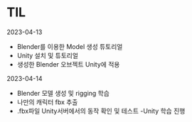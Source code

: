 # TIL
2023-04-13
- Blender를 이용한 Model 생성 튜토리얼
- Unity 설치 및 튜토리얼
- 생성한 Blender 오브젝트 Unity에 적용

2023-04-14
- Blender 모델 생성 및 rigging 학습
- 나만의 캐릭터 fbx 추출
- .fbx파일 Unity서버에서의 동작 확인 및 테스트
-Unity 학습 진행

